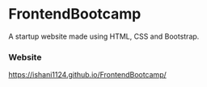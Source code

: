 # FrontendBootcamp
A startup website made using HTML, CSS and Bootstrap. 


### Website
https://ishani1124.github.io/FrontendBootcamp/
